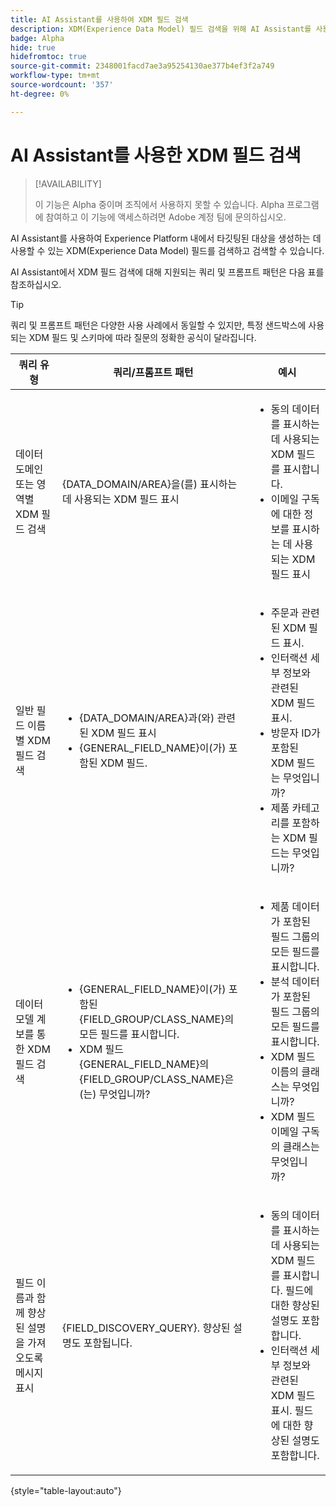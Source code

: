 ```yaml
---
title: AI Assistant를 사용하여 XDM 필드 검색
description: XDM(Experience Data Model) 필드 검색을 위해 AI Assistant를 사용하는 방법에 대해 알아보려면 이 문서 를 참조하십시오.
badge: Alpha
hide: true
hidefromtoc: true
source-git-commit: 2348001facd7ae3a95254130ae377b4ef3f2a749
workflow-type: tm+mt
source-wordcount: '357'
ht-degree: 0%

---
```


# AI Assistant를 사용한 XDM 필드 검색

>[!AVAILABILITY]
>
>이 기능은 Alpha 중이며 조직에서 사용하지 못할 수 있습니다. Alpha 프로그램에 참여하고 이 기능에 액세스하려면 Adobe 계정 팀에 문의하십시오.

AI Assistant를 사용하여 Experience Platform 내에서 타깃팅된 대상을 생성하는 데 사용할 수 있는 XDM(Experience Data Model) 필드를 검색하고 검색할 수 있습니다.

AI Assistant에서 XDM 필드 검색에 대해 지원되는 쿼리 및 프롬프트 패턴은 다음 표를 참조하십시오.

>[!TIP]
>
>쿼리 및 프롬프트 패턴은 다양한 사용 사례에서 동일할 수 있지만, 특정 샌드박스에 사용되는 XDM 필드 및 스키마에 따라 질문의 정확한 공식이 달라집니다.

| 쿼리 유형 | 쿼리/프롬프트 패턴 | 예시 |
| --- | --- | --- |
| 데이터 도메인 또는 영역별 XDM 필드 검색 | {DATA_DOMAIN/AREA}을(를) 표시하는 데 사용되는 XDM 필드 표시 | <ul><li>동의 데이터를 표시하는 데 사용되는 XDM 필드를 표시합니다.</li><li>이메일 구독에 대한 정보를 표시하는 데 사용되는 XDM 필드 표시</li></ul> |
| 일반 필드 이름별 XDM 필드 검색 | <ul><li>{DATA_DOMAIN/AREA}과(와) 관련된 XDM 필드 표시</li><li>{GENERAL_FIELD_NAME}이(가) 포함된 XDM 필드.</li></ul> | <ul><li>주문과 관련된 XDM 필드 표시.</li><li>인터랙션 세부 정보와 관련된 XDM 필드 표시.</li><li>방문자 ID가 포함된 XDM 필드는 무엇입니까?</li><li>제품 카테고리를 포함하는 XDM 필드는 무엇입니까?</li></ul> |
| 데이터 모델 계보를 통한 XDM 필드 검색 | <ul><li>{GENERAL_FIELD_NAME}이(가) 포함된 {FIELD_GROUP/CLASS_NAME}의 모든 필드를 표시합니다.</li><li>XDM 필드 {GENERAL_FIELD_NAME}의 {FIELD_GROUP/CLASS_NAME}은(는) 무엇입니까?</li></ul> | <ul><li>제품 데이터가 포함된 필드 그룹의 모든 필드를 표시합니다.</li><li>분석 데이터가 포함된 필드 그룹의 모든 필드를 표시합니다.</li><li>XDM 필드 이름의 클래스는 무엇입니까?</li><li>XDM 필드 이메일 구독의 클래스는 무엇입니까?</li></ul> |
| 필드 이름과 함께 향상된 설명을 가져오도록 메시지 표시 | {FIELD_DISCOVERY_QUERY}. 향상된 설명도 포함됩니다. | <ul><li>동의 데이터를 표시하는 데 사용되는 XDM 필드를 표시합니다. 필드에 대한 향상된 설명도 포함합니다.</li><li>인터랙션 세부 정보와 관련된 XDM 필드 표시. 필드에 대한 향상된 설명도 포함합니다.</li></ul> |

{style="table-layout:auto"}